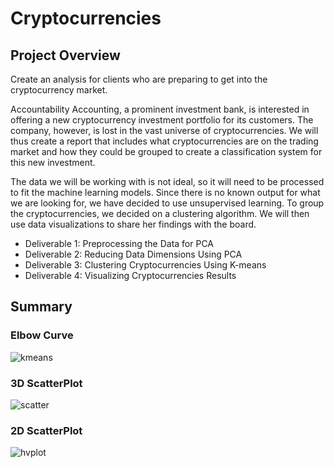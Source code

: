 # Cryptocurrencies
## Project Overview
Create an analysis for clients who are preparing to get into the cryptocurrency market.

Accountability Accounting, a prominent investment bank, is interested in offering a new cryptocurrency investment portfolio for its customers. The company, however, is lost in the vast universe of cryptocurrencies. We will thus create a report that includes what cryptocurrencies are on the trading market and how they could be grouped to create a classification system for this new investment.

The data we will be working with is not ideal, so it will need to be processed to fit the machine learning models. Since there is no known output for what we are looking for, we have decided to use unsupervised learning. To group the cryptocurrencies, we decided on a clustering algorithm. We will then use data visualizations to share her findings with the board.

* Deliverable 1: Preprocessing the Data for PCA
* Deliverable 2: Reducing Data Dimensions Using PCA
* Deliverable 3: Clustering Cryptocurrencies Using K-means
* Deliverable 4: Visualizing Cryptocurrencies Results
## Summary
### Elbow Curve
![kmeans](https://user-images.githubusercontent.com/73972332/113965249-e035f380-97e1-11eb-9310-c6a4c2a7eff0.png)

### 3D ScatterPlot
![scatter](https://user-images.githubusercontent.com/73972332/113965254-e1ffb700-97e1-11eb-853f-19188bee0292.png)

### 2D ScatterPlot
![hvplot](https://user-images.githubusercontent.com/73972332/113965257-e3c97a80-97e1-11eb-8930-7e8c28cb222f.png)
